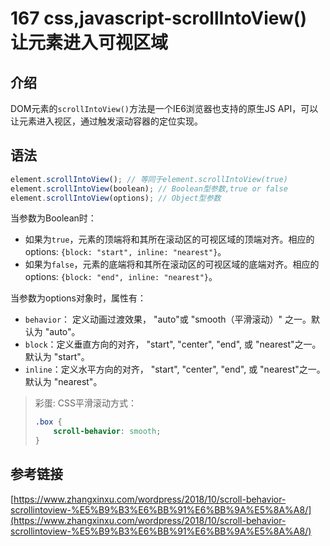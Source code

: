 # 167 css,javascript-scrollIntoView\(\) 让元素进入可视区域

## 介绍

DOM元素的`scrollIntoView()`方法是一个IE6浏览器也支持的原生JS API，可以让元素进入视区，通过触发滚动容器的定位实现。

## 语法

```javascript
element.scrollIntoView(); // 等同于element.scrollIntoView(true) 
element.scrollIntoView(boolean); // Boolean型参数,true or false
element.scrollIntoView(options); // Object型参数
```

当参数为Boolean时：

* 如果为`true`，元素的顶端将和其所在滚动区的可视区域的顶端对齐。相应的 options:     `{block: "start", inline: "nearest"}`。
* 如果为`false`，元素的底端将和其所在滚动区的可视区域的底端对齐。相应的options:     `{block: "end", inline: "nearest"}`。

当参数为options对象时，属性有：

* `behavior`： 定义动画过渡效果， "auto"或 "smooth（平滑滚动）" 之一。默认为 "auto"。
* `block`：定义垂直方向的对齐， "start", "center", "end", 或 "nearest"之一。默认为 "start"。
* `inline`：定义水平方向的对齐， "start", "center", "end", 或 "nearest"之一。默认为 "nearest"。

> 彩蛋: CSS平滑滚动方式：
>
> ```css
> .box {
>     scroll-behavior: smooth; 
> }
> ```

## 参考链接

[https://www.zhangxinxu.com/wordpress/2018/10/scroll-behavior-scrollintoview-%E5%B9%B3%E6%BB%91%E6%BB%9A%E5%8A%A8/](https://www.zhangxinxu.com/wordpress/2018/10/scroll-behavior-scrollintoview-%E5%B9%B3%E6%BB%91%E6%BB%9A%E5%8A%A8/)

